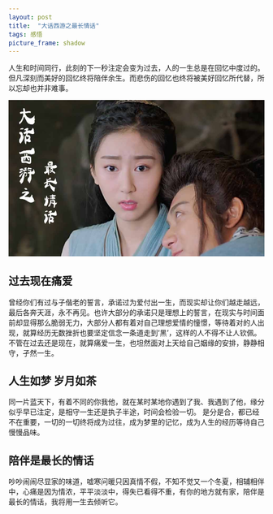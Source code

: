 ```yaml
---
layout: post
title:  "大话西游之最长情话"
tags: 感悟
picture_frame: shadow  
---
```



人生和时间同行，此刻的下一秒注定会变为过去，人的一生总是在回忆中度过的。但凡深刻而美好的回忆终将陪伴余生。而悲伤的回忆也终将被美好回忆所代替，所以忘却也并非难事。

![](/postimg/20171030.jpg)

<!--more-->


## 过去现在痛爱

曾经你们有过与子偕老的誓言，承诺过为爱付出一生，而现实却让你们越走越远，最后各奔天涯，永不再见。也许大部分的承诺只是理想上的誓言，在现实与时间面前却显得那么脆弱无力，大部分人都有着对自己理想爱情的憧憬，等待着对的人出现，就算经历无数挫折也要坚定信念一条道走到‘黑’，这样的人不得不让人钦佩。不管在过去还是现在，就算痛爱一生，也坦然面对上天给自己姻缘的安排，静静相守，孑然一生。



## 人生如梦 岁月如茶
同一片蓝天下，有着不同的你我他，就在某时某地你遇到了我、我遇到了他，缘分似乎早已注定，是相守一生还是执子半途，时间会检验一切。
是分是合，都已经不在重要，一切的一切终将成为过往，成为梦里的记忆，成为人生的经历等待自己慢慢品味。


## 陪伴是最长的情话

吵吵闹闹尽显家的味道，嘘寒问暖只因真情不假，不知不觉又一个冬夏，相辅相伴中，心痛是因为情浓，平平淡淡中，得失已看得不重，有你的地方就有家，陪伴是最长的情话，我将用一生去倾听它。

<audio autoplay="autoplay" id="bg-music">
<source src="http://594095.freep.cn/594095/dhxy.m4a" type="audio/mpeg">
</audio>
